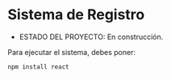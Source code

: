 <h1>Sistema de Registro</h1>

- ESTADO DEL PROYECTO: En construcción.

Para ejecutar el sistema, debes poner:

```npm install react```
